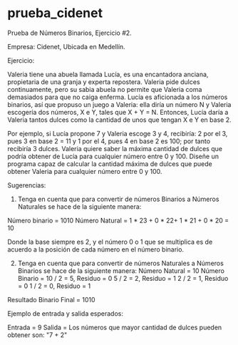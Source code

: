 ﻿# prueba_cidenet
Prueba de Números Binarios, Ejercicio #2.

Empresa: Cidenet, Ubicada en Medellín.

Ejercicio:

Valeria tiene una abuela llamada Lucía, es una encantadora anciana, propietaria de una granja y experta repostera.
Valeria pide dulces continuamente, pero su sabia abuela no
permite que Valeria coma demasiados para que no caiga enferma. Lucía es aficionada a los
números binarios, así que propuso un juego a Valeria: ella diría un número N y Valeria
escogería dos números, X e Y, tales que X + Y = N. Entonces, Lucía daría a Valeria tantos
dulces como la cantidad de unos que tengan X e Y en base 2.

Por ejemplo, si Lucía propone 7 y Valeria escoge 3 y 4, recibiría: 2 por el 3, pues 3 en base 2 = 11 y 1 por el 4,
pues 4 en base 2 es 100; por tanto recibiría 3 dulces. Valeria quiere saber la máxima
cantidad de dulces que podría obtener de Lucía para cualquier número entre 0 y 100.
Diseñe un programa capaz de calcular la cantidad máxima de dulces que puede obtener
Valeria para cualquier número entre 0 y 100.

Sugerencias:
1) Tenga en cuenta que para convertir de números Binarios a Números Naturales se hace
de la siguiente manera:

Número binario = 1010
Número Natural = 1 * 23 + 0 * 22+ 1 * 21 + 0 * 20 = 10

Donde la base siempre es 2, y el número 0 o 1 que se multiplica es de acuerdo a la posición
de cada número en el número binario.

2) Tenga en cuenta que para convertir de números Naturales a Números Binarios se hace
de la siguiente manera: 
Número Natural = 10
Número Binario = 10 / 2 = 5, Residuo = 0
5 / 2 = 2, Residuo = 1
2 / 2 = 1, Residuo = 0
1 / 2 = 0, Residuo = 1

Resultado Binario Final = 1010

Ejemplo de entrada y salida esperados:

Entrada = 9
Salida = Los números que mayor cantidad de dulces pueden obtener son: "7 + 2"
